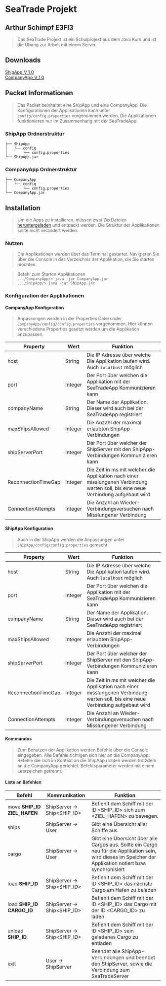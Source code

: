# SeaTrade Projekt
## Arthur Schimpf E3FI3

> Das SeaTrade Projekt ist ein Schulprojekt aus dem Java Kurs und ist die Übung zur Arbeit mit einem Server.

## Downloads

<a href="zips/ShipApp.zip" download>ShipApp_V_1.0</a>\
<a href="zips/CompanyApp.zip" download>CompanyApp_V_1.0</a>

## Packet Informationen
>Das Packet beinhaltet eine ShipApp und eine CompanyApp. Die Konfigurationen der Applikationen kann unter `config/config.properties` vorgenommen werden. Die Applikationen funktionieren nur im Zusammenhang mit der SeaTradeApp.

### ShipApp Ordnerstruktur
```
├── ShipApp
│   └── config
│       └── config.properties
└── ShipApp.jar
```

### CompanyApp Ordnerstruktur
```
├── CompanyApp
│   └── config
│       └── config.properties
└── CompanyApp.jar
```

## Installation
> Um die Apps zu installieren, müssen zwei Zip Dateien <a href="/#/?id=downloads">heruntergeladen</a> und entpackt werden. Die Struktur der Applikationen sollte nicht verändert werden.

### Nutzen
>Die Applikationen werden über das Terminal gestartet. Navigieren Sie über die Console in das Verzeichnis der Applikation, die Sie starten möchten.

>Befehl zum Starten Applikationen\
`.../CompanyApp/> java -jar CompanyApp.jar`\
`.../ShipApp/> java -jar ShipApp.jar`

### Konfiguration der Applikationen
#### CompanyApp Konfiguration
>Anpassungen werden in der Properties Datei under `CompanyApp/config/config.properties` vorgenommen. Hier können verschiedene Properties gesetzt werden um die Applikation anzupassen.

| Property         | Wert     | Funktion |
|--------------|-----------|------------|
| host | String      | Die IP Adresse über welche Die Applikation laufen wird. Auch `localhost` möglich        |
| port      | Integer  | Der Port über welchen die Applikation mit der SeaTradeApp Kommunizieren kann       |
| companyName | String      | Der Name der Applikation. Dieser wird auch bei der SeaTradeApp registriert        |
| maxShipsAllowed      | Integer  | Die Anzahl der maximal erlaubten ShipApp-Verbindungen       |
| shipServerPort | Integer      | Der Port über welcher der ShipServer mit den ShipApp-Verbindungen Kommunizieren kann        |
| ReconnectionTimeGap      | Integer  | Die Zeit in ms mit welcher die Applikation nach einer misslungenen Verbindung warten soll, bis eine neue Verbindung aufgebaut wird       |
| ConnectionAttempts | Integer      | Die Anzahl an Wieder-Verbindungsversuchen nach Misslungener Verbindung        |

#### ShipApp Konfiguration
>Auch in der ShipApp werden die Anpassungen unter `ShipApp/config/config.properties` gemacht

| Property         | Wert     | Funktion |
|--------------|-----------|------------|
| host | String      | Die IP Adresse über welche Die Applikation laufen wird. Auch `localhost` möglich        |
| port      | Integer  | Der Port über welchen die Applikation mit der SeaTradeApp Kommunizieren kann       |
| companyName | String      | Der Name der Applikation. Dieser wird auch bei der SeaTradeApp registriert        |
| maxShipsAllowed      | Integer  | Die Anzahl der maximal erlaubten ShipApp-Verbindungen       |
| shipServerPort | Integer      | Der Port über welcher der ShipServer mit den ShipApp-Verbindungen Kommunizieren kann        |
| ReconnectionTimeGap      | Integer  | Die Zeit in ms mit welcher die Applikation nach einer misslungenen Verbindung warten soll, bis eine neue Verbindung aufgebaut wird       |
| ConnectionAttempts | Integer      | Die Anzahl an Wieder-Verbindungsversuchen nach Misslungener Verbindung        |

#### Kommandos
>Zum Benutzen der Applikation werden Befehle über die Console eingegeben. Alle Befehle richtigen sich hier an die CompanyApp. Befehle die sich im Kontext an die ShipApp richten werden trotzdem an die CompanyApp gerichtet. Befehlsparameter werden mit einem Leerzeichen getrennt.

#### Liste an Befehlen
| Befehl                          | Kommunikation           | Funktion   |
|---------------------------------|-------------------------|------------|
| move **SHIP_ID** **ZIEL_HAFEN** | ShipServer -> Ship<SHIP_ID> | Befiehlt dem Schiff mit der ID <SHIP_ID> sich zum <ZIEL_HAFEN> zu bewegen.|
| ships                           | ShipServer -> User          | Gibt eine Übersicht aller Schiffe aus|
| cargo                           | ShipServer -> User          | Gibt eine Übersicht über alle Cargos aus. Sollte ein Cargo neu für die Applikation sein, wird dieses im Speicher der Applikation notiert bzw. synchronisiert|
| load **SHIP_ID**                | ShipServer -> Ship<SHIP_ID> | Befiehlt dem Schiff mit der ID <SHIP_ID> das nächste Cargo am Hafen zu beladen|
| load **SHIP_ID** **CARGO_ID**   | ShipServer -> Ship<SHIP_ID> | Befiehlt dem Schiff mit der ID <SHIP_ID> das Cargo mit der ID <CARGO_ID> zu laden|
| unload **SHIP_ID**              | ShipServer -> Ship<SHIP_ID> | Befiehlt dem Schiff mit der ID <SHIP_ID> sein geladenes Cargo zu entladen|
| exit              | User -> ShipServer | Beendet alle ShipApp-Verbindungen und beendet den ShipServer, sowie die Verbindung zum SeaTradeServer  |
